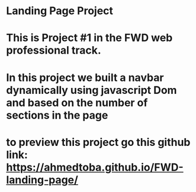 # Landing Page Project

# This is Project #1 in the FWD web professional track.

# In this project we built a navbar dynamically using javascript Dom and based on the number of sections in the page

# to preview this project go this github link:       https://ahmedtoba.github.io/FWD-landing-page/
